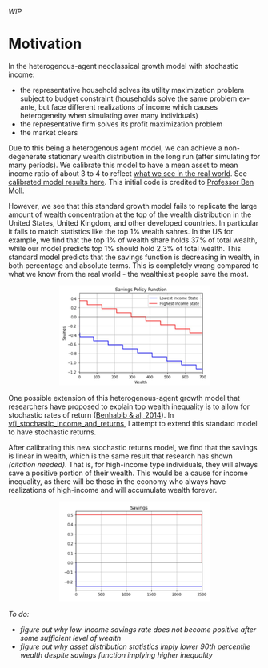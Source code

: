 *WIP*

# Motivation

In the heterogenous-agent neoclassical growth model with stochastic income:
- the representative household solves its utility maximization problem subject to budget constraint (households solve the same problem ex-ante, but face different realizations of income which causes heterogeneity when simulating over many individuals)
- the representative firm solves its profit maximization problem
- the market clears

Due to this being a heterogenous  agent model, we can achieve a non-degenerate stationary wealth distribution in the long run (after simulating for many periods). 
We calibrate this model to have a mean asset to mean income ratio of about 3 to 4 to reflect [what we see in the real world](https://en.wikipedia.org/wiki/Affluence_in_the_United_States#:~:text=In%20the%20United%20States%2C%20as,household%20net%20worth%20is%20%24692%2C100.). 
See [calibrated model results here](https://github.com/tyrneh/Macro--hetereo_growth_model_stochastic_returns/blob/main/VFI_StochasticIncome-Calibrated.ipynb). This initial code is credited to [Professor Ben Moll](https://benjaminmoll.com/).

However, we see that this standard growth model fails to replicate the large amount of wealth concentration at the top of the wealth distribution in the United States, United Kingdom, and other developed countries. In particular it fails to match statistics like the top 1% wealth sahres. In the US for example, we find that the top 1% of wealth share holds 37% of total wealth, while our model predicts top 1% should hold 2.3% of total wealth. This standard model predicts that the savings function is decreasing in wealth, in both percentage and absolute terms. This is completely wrong compared to what we know from the real world - the wealthiest people save the most. 
<p align="center">
<img src="https://github.com/tyrneh/Macro--hetereo_growth_model_stochastic_returns/blob/main/Stochastic%20Income%20Savings%20Policy%20Function.JPG" width="300" height="200">

One possible extension of this heterogenous-agent growth model that researchers have proposed to explain top wealth inequality is to allow for stochastic rates of return ([Benhabib & al, 2014](https://www.researchgate.net/publication/301891020_Wealth_Distribution_and_Social_Mobility_in_the_US_A_Quantitative_Approach)). 
In [vfi_stochastic_income_and_returns](https://github.com/tyrneh/Macro--hetereo_growth_model_stochastic_returns/blob/main/vfi_stochastic_income_and_returns_Calibrated-B9707.ipynb), I attempt to extend this standard model to have stochastic returns. 

After calibrating this new stochastic returns model, we find that the savings is linear in wealth, which is the same result that research has shown *(citation needed)*. That is, for high-income type individuals, they will always save a positive portion of their wealth. This would be a cause for income inequality, as there will be those in the economy who always have realizations of high-income and will accumulate wealth forever. 
<p align="center">
<img src="https://github.com/tyrneh/Macro--hetereo_growth_model_stochastic_returns/blob/main/Stochastic%20Returns%20Savings%20Policy%20Function.JPG" width="300" height="200">

*To do:*
- *figure out why low-income savings rate does not become positive after some sufficient level of wealth*
- *figure out why asset distribution statistics imply lower 90th percentile wealth despite savings function implying higher inequality*


